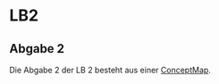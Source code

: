 # LB2

## Abgabe 2

Die Abgabe 2 der LB 2 besteht aus einer [ConceptMap](LB2/Abgabe2/ConceptMap.md).
